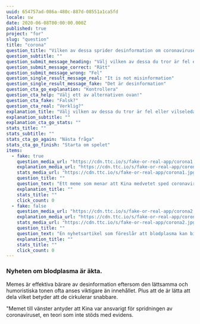 ```yaml
---
uuid: 654757ad-086a-480c-887d-08551a1ca5fd
locale: sw
date: 2020-06-08T00:00:00.000Z
published: true
project: "for"
slug: "question"
title: "corona"
question_title: "Vilken av dessa sprider desinformation om coronaviruset?"
question_subtitle: ""
question_submit_message_heading: "Välj vilken av dessa du tror är fel eller vilseledande"
question_submit_message_correct: "Rätt"
question_submit_message_wrong: "Fel"
question_single_result_message_real: "It is not misinformation"
question_single_result_message_fake: "Det är desinformation"
question_cta_go_explanation: "Kontrollera"
question_cta_help: "Välj ett av alternativen ovan!"
question_cta_fake: "Falsk?"
question_cta_real: "Verklig?"
explanation_title: "Välj vilken av dessa du tror är fel eller vilseledande"
explanation_subtitle: ""
explanation_cta_go_stats: ""
stats_title: ""
stats_subtitle: ""
stats_cta_go_again: "Nästa fråga"
stats_cta_go_finish: "Starta om spelet"
items:
  - fake: true
    question_media_url: "https://cdn.ttc.io/s/fake-or-real-app/corona1.jpg"
    explanation_media_url: "https://cdn.ttc.io/s/fake-or-real-app/corona1.jpg"
    stats_media_url: "https://cdn.ttc.io/s/fake-or-real-app/corona1.jpg"
    question_title: ""
    question_text: "Ett meme som menar att Kina medvetet sped coronaviruset"
    explanation_title: ""
    stats_title: ""
    click_count: 0
  - fake: false
    question_media_url: "https://cdn.ttc.io/s/fake-or-real-app/corona2.jpg"
    explanation_media_url: "https://cdn.ttc.io/s/fake-or-real-app/corona2.jpg"
    stats_media_url: "https://cdn.ttc.io/s/fake-or-real-app/corona2.jpg"
    question_title: ""
    question_text: "En nyhetsartikel som föreslår att blodplasma kan bidra till att bota coronaviruset"
    explanation_title: ""
    stats_title: ""
    click_count: 0
---
```


### Nyheten om blodplasma är äkta. 

Memes är effektiva bärare av desinformation eftersom den lättsamma och humoristiska tonen ofta anses viktigare än innehållet. Plus att de är lätta att dela vilket betyder att de cirkulerar snabbare. 

"Memet till vänster antyder att Kina var ansvarigt för spridningen av coronaviruset, en teori som inte stöds med evidens.

